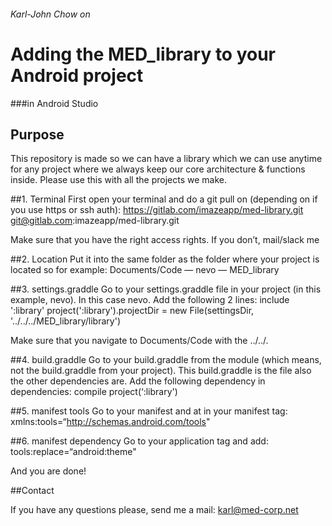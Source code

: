###### Karl-John Chow on
# Adding the MED_library to your Android project 
###in Android Studio

## Purpose

This repository is made so we can have a library which we can use anytime for any project where we always keep our core architecture & functions inside. Please use this with all the projects we make.

##1. Terminal
First open your terminal and do a git pull on (depending on if you use https or ssh auth):
https://gitlab.com/imazeapp/med-library.git
git@gitlab.com:imazeapp/med-library.git

Make sure that you have the right access rights. If you don’t, mail/slack me

##2. Location
Put it into the same folder as the folder where your project is located so for example:
	Documents/Code  — nevo 
			      — MED_library

##3. settings.graddle
Go to your settings.graddle file in your project (in this example, nevo). In this case nevo. Add the following 2 lines:
	include ':library'
	project(':library').projectDir = new File(settingsDir, '../../../MED_library/library')

Make sure that you navigate to Documents/Code with the ../../. 

##4. build.graddle 
Go to your build.graddle from the module (which means, not the build.graddle from your project). This build.graddle is the file also the other dependencies are. Add the following dependency in dependencies:
	compile project(‘:library')

##5. manifest tools
Go to your manifest and at in your manifest tag:
	xmlns:tools=“http://schemas.android.com/tools"

##6. manifest dependency
Go to your application tag and add:
	tools:replace=“android:theme"

And you are done!

##Contact

If you have any questions please, send me a mail: karl@med-corp.net